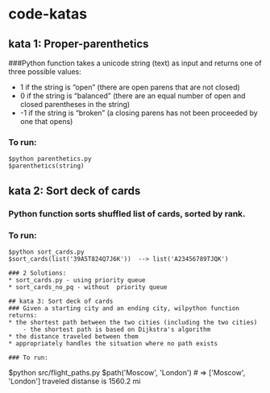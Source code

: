 # code-katas
## kata 1: Proper-parenthetics

###Python function takes a unicode string (text) as input and returns one of three possible values:

* 1 if the string is “open” (there are open parens that are not closed)
* 0 if the string is “balanced” (there are an equal number of open and closed parentheses in the string)
* -1 if the string is “broken” (a closing parens has not been proceeded by one that opens)

### To run:
```
$python parenthetics.py
$parenthetics(string)
```
## kata 2: Sort deck of cards
### Python function sorts shuffled list of cards, sorted by rank.
### To run:
```
$python sort_cards.py
$sort_cards(list('39A5T824Q7J6K'))  --> list('A23456789TJQK')

### 2 Solutions:
* sort_cards.py - using priority queue
* sort_cards_no_pq - without  priority queue

## kata 3: Sort deck of cards
### Given a starting city and an ending city, wilpython function returns:
* the shortest path between the two cities (including the two cities)
    - the shortest path is based on Dijkstra's algorithm
* the distance traveled between them
* appropriately handles the situation where no path exists

### To run:
```
$python src/flight_paths.py
$path('Moscow', 'London') # => ['Moscow', 'London'] traveled distanse is 1560.2 mi
```